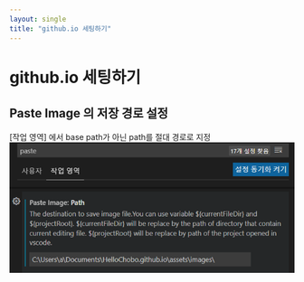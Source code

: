 ```yaml
---
layout: single
title: "github.io 세팅하기"
---
```


# github.io 세팅하기

## Paste Image 의 저장 경로 설정
[작업 영역] 에서
base path가 아닌 path를 절대 경로로 지정
![](/assets/images/2022-04-26-15-35-51.png)